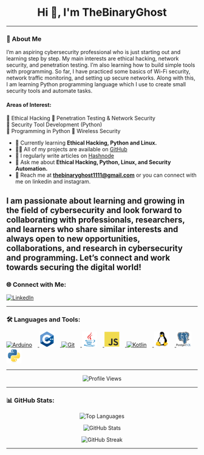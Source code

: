 <h1 align="center">Hi 👋, I'm TheBinaryGhost</h1>

---

### 🚀 About Me
I’m an aspiring cybersecurity professional who is just starting out and learning step by step. My main interests are ethical hacking, network security, and penetration testing. I’m also learning how to build simple tools with programming. So far, I have practiced some basics of Wi-Fi security, network traffic monitoring, and setting up secure networks. Along with this, I am learning Python programming language which I use to create small security tools and automate tasks.

#### Areas of Interest:
🔹 Ethical Hacking
🔹 Penetration Testing & Network Security  
🔹 Security Tool Development (Python)  
🔹 Programming in Python 
🔹 Wireless Security  

- 🌱 Currently learning **Ethical Hacking, Python and Linux.**
- 👨‍💻 All of my projects are available on [GitHub](https://github.com/TheBinaryGhost?tab=repositories)
- 📝 I regularly write articles on [Hashnode](https://hashnode.com/@TheBinaryGhost)
- 💬 Ask me about **Ethical Hacking, Python, Linux, and Security Automation.**
- 📧 Reach me at **thebinaryghost1111@gmail.com** or you can connect with me on linkedin and instagram.

I am passionate about learning and growing in the field of cybersecurity and look forward to collaborating with professionals, researchers, and learners who share similar interests and always open to new opportunities, collaborations, and research in cybersecurity and programming. Let’s connect and work towards securing the digital world!
---

### 🌐 Connect with Me:
<p align="left">
  <a href="https://linkedin.com/in/premkrsah1111" target="_blank">
    <img src="https://img.shields.io/badge/LinkedIn-0077B5?style=for-the-badge&logo=linkedin&logoColor=white" alt="LinkedIn" />
  </a>
</p>

---

### 🛠️ Languages and Tools:
<p align="left">
  <a href="https://www.arduino.cc/" target="_blank"> <img src="https://cdn.worldvectorlogo.com/logos/arduino-1.svg" alt="Arduino" width="40" height="40" style="margin-right: 15px;"/> </a>
  <a href="https://www.w3schools.com/cpp/" target="_blank"> <img src="https://raw.githubusercontent.com/devicons/devicon/master/icons/cplusplus/cplusplus-original.svg" alt="C++" width="40" height="40" style="margin-right: 15px;"/> </a>
  <a href="https://git-scm.com/" target="_blank"> <img src="https://www.vectorlogo.zone/logos/git-scm/git-scm-icon.svg" alt="Git" width="40" height="40" style="margin-right: 15px;"/> </a>
  <a href="https://www.java.com" target="_blank"> <img src="https://raw.githubusercontent.com/devicons/devicon/master/icons/java/java-original.svg" alt="Java" width="40" height="40" style="margin-right: 15px;"/> </a>
  <a href="https://developer.mozilla.org/en-US/docs/Web/JavaScript" target="_blank"> <img src="https://raw.githubusercontent.com/devicons/devicon/master/icons/javascript/javascript-original.svg" alt="JavaScript" width="40" height="40" style="margin-right: 15px;"/> </a>
  <a href="https://kotlinlang.org" target="_blank"> <img src="https://www.vectorlogo.zone/logos/kotlinlang/kotlinlang-icon.svg" alt="Kotlin" width="40" height="40" style="margin-right: 15px;"/> </a>
  <a href="https://www.linux.org/" target="_blank"> <img src="https://raw.githubusercontent.com/devicons/devicon/master/icons/linux/linux-original.svg" alt="Linux" width="40" height="40" style="margin-right: 15px;"/> </a>
  <a href="https://www.postgresql.org" target="_blank"> <img src="https://raw.githubusercontent.com/devicons/devicon/master/icons/postgresql/postgresql-original-wordmark.svg" alt="PostgreSQL" width="40" height="40" style="margin-right: 15px;"/> </a>
  <a href="https://www.python.org" target="_blank"> <img src="https://raw.githubusercontent.com/devicons/devicon/master/icons/python/python-original.svg" alt="Python" width="40" height="40"/> </a>
</p>

---
<p align="center">
  <img src="https://komarev.com/ghpvc/?username=thebinaryghost&label=Profile%20Views&color=0e75b6&style=flat" alt="Profile Views" />
</p>

---

### 📊 GitHub Stats:
<p align="center">
  <img src="https://github-readme-stats.vercel.app/api/top-langs?username=thebinaryghost&show_icons=true&locale=en&layout=compact" alt="Top Languages" />
</p>

<p align="center">
  <img src="https://github-readme-stats.vercel.app/api?username=thebinaryghost&show_icons=true&locale=en" alt="GitHub Stats" />
</p>

<p align="center">
  <img src="https://github-readme-streak-stats.herokuapp.com/?user=thebinaryghost&" alt="GitHub Streak" />
</p>

---
